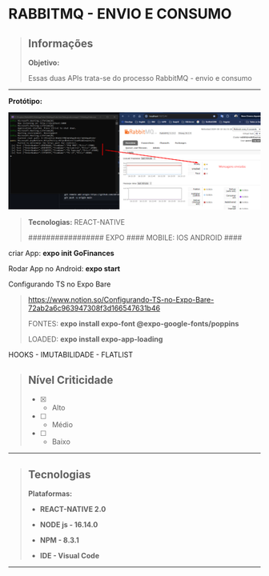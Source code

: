 # RABBITMQ - ENVIO E CONSUMO

> ## Informações
>
> **Objetivo:**     
>
> Essas duas APIs trata-se do processo RabbitMQ - envio e consumo

---
**Protótipo:** 

<img src="https://github.com/abruno36/RabbitMQ/blob/master/AppOrderWorker/rabbitMQ_envio.png" alt="Protótipo"/>

> **Tecnologias:** REACT-NATIVE
>
>#################  EXPO #### MOBILE: IOS ANDROID ####
>
criar App: **expo init GoFinances**
>
Rodar App no Android: **expo start**
>
Configurando TS no Expo Bare
>https://www.notion.so/Configurando-TS-no-Expo-Bare-72ab2a6c963947308f3d166547631b46
>
>FONTES: **expo install expo-font @expo-google-fonts/poppins**
>
>LOADED: **expo install expo-app-loading**
>
HOOKS - IMUTABILIDADE - FLATLIST 

>
> ## Nível Criticidade
> - [x] - Alto  
> - [ ] - Médio  
> - [ ] - Baixo  
>  
---

> ## Tecnologias
>
> **Plataformas:**  
> - **REACT-NATIVE 2.0**  
>
> - **NODE js - 16.14.0**
>
> - **NPM - 8.3.1**
>
> - **IDE - Visual Code**
>
---
